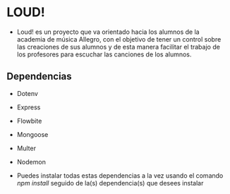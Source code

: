 # LOUD!

- Loud! es un proyecto que va orientado hacia los alumnos de la academia de música Allegro, con el objetivo de tener un control sobre las creaciones de sus alumnos y de esta manera facilitar el trabajo de los profesores para escuchar las canciones de los alumnos.

## Dependencias

- Dotenv
- Express
- Flowbite
- Mongoose
- Multer
- Nodemon

- Puedes instalar todas estas dependencias a la vez usando el comando _npm install_ seguido de la(s) dependencia(s) que desees instalar
